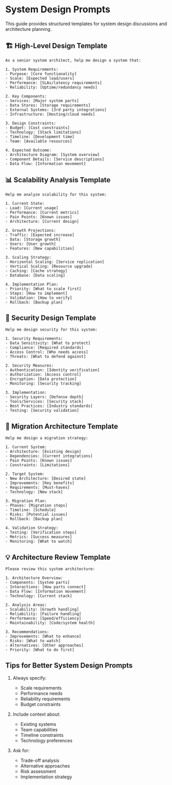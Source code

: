 # System Design Prompts

This guide provides structured templates for system design discussions and architecture planning.

## 🏗️ High-Level Design Template

```
As a senior system architect, help me design a system that:

1. System Requirements:
- Purpose: [Core functionality]
- Scale: [Expected load/users]
- Performance: [SLAs/latency requirements]
- Reliability: [Uptime/redundancy needs]

2. Key Components:
- Services: [Major system parts]
- Data Stores: [Storage requirements]
- External Systems: [3rd party integrations]
- Infrastructure: [Hosting/cloud needs]

3. Design Constraints:
- Budget: [Cost constraints]
- Technology: [Stack limitations]
- Timeline: [Development time]
- Team: [Available resources]

4. Expected Outcome:
- Architecture Diagram: [System overview]
- Component Details: [Service descriptions]
- Data Flow: [Information movement]
```

## 📊 Scalability Analysis Template

```
Help me analyze scalability for this system:

1. Current State:
- Load: [Current usage]
- Performance: [Current metrics]
- Pain Points: [Known issues]
- Architecture: [Current design]

2. Growth Projections:
- Traffic: [Expected increase]
- Data: [Storage growth]
- Users: [User growth]
- Features: [New capabilities]

3. Scaling Strategy:
- Horizontal Scaling: [Service replication]
- Vertical Scaling: [Resource upgrade]
- Caching: [Cache strategy]
- Database: [Data scaling]

4. Implementation Plan:
- Priority: [What to scale first]
- Steps: [How to implement]
- Validation: [How to verify]
- Rollback: [Backup plan]
```

## 🔐 Security Design Template

```
Help me design security for this system:

1. Security Requirements:
- Data Sensitivity: [What to protect]
- Compliance: [Required standards]
- Access Control: [Who needs access]
- Threats: [What to defend against]

2. Security Measures:
- Authentication: [Identity verification]
- Authorization: [Access control]
- Encryption: [Data protection]
- Monitoring: [Security tracking]

3. Implementation:
- Security Layers: [Defense depth]
- Tools/Services: [Security stack]
- Best Practices: [Industry standards]
- Testing: [Security validation]
```

## 🔄 Migration Architecture Template

```
Help me design a migration strategy:

1. Current System:
- Architecture: [Existing design]
- Dependencies: [Current integrations]
- Pain Points: [Known issues]
- Constraints: [Limitations]

2. Target System:
- New Architecture: [Desired state]
- Improvements: [Key benefits]
- Requirements: [Must-haves]
- Technology: [New stack]

3. Migration Plan:
- Phases: [Migration steps]
- Timeline: [Schedule]
- Risks: [Potential issues]
- Rollback: [Backup plan]

4. Validation Strategy:
- Testing: [Verification steps]
- Metrics: [Success measures]
- Monitoring: [What to watch]
```

## 💡 Architecture Review Template

```
Please review this system architecture:

1. Architecture Overview:
- Components: [System parts]
- Interactions: [How parts connect]
- Data Flow: [Information movement]
- Technology: [Current stack]

2. Analysis Areas:
- Scalability: [Growth handling]
- Reliability: [Failure handling]
- Performance: [Speed/efficiency]
- Maintainability: [Code/system health]

3. Recommendations:
- Improvements: [What to enhance]
- Risks: [What to watch]
- Alternatives: [Other approaches]
- Priority: [What to do first]
```

## Tips for Better System Design Prompts

1. Always specify:
   - Scale requirements
   - Performance needs
   - Reliability requirements
   - Budget constraints

2. Include context about:
   - Existing systems
   - Team capabilities
   - Timeline constraints
   - Technology preferences

3. Ask for:
   - Trade-off analysis
   - Alternative approaches
   - Risk assessment
   - Implementation strategy